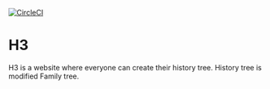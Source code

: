 [![CircleCI](https://circleci.com/gh/NovaBG03/H3.svg?style=svg)](https://circleci.com/gh/NovaBG03/H3)
# H3
H3 is a website where everyone can create their history tree. History tree is modified Family tree.
